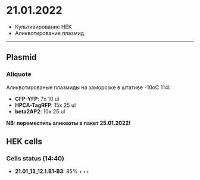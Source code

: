 21.01.2022
==========

- Культивирование HEK
- Аликвотирование плазмид

---

## Plasmid
### Aliquote
Аликвотированые плазмиды на заморозке в штативе -10oC 114l:
- **CFP-YFP**: 7x 10 ul
- **HPCA-TagRFP**: 15x 25 ul
- **beta2AP2**: 10x 25 ul

**NB: переместить аликвоты в пакет 25.01.2022!**

## HEK cells
### Cells status (14:40)

- **21.01_13_12.1.B1-B3**: 85% +++